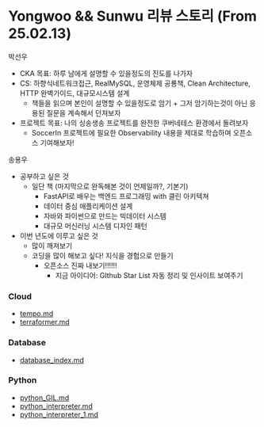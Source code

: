 # Yongwoo && Sunwu 리뷰 스토리 (From 25.02.13)

박선우
- CKA 목표: 하루 남에게 설명할 수 있을정도의 진도를 나가자
- CS: 하향식네트워크접근, RealMySQL, 운영체제 공룡책, Clean Architecture, HTTP 완벽가이드, 대규모시스템 설계
    - 책들을 읽으며 본인이 설명할 수 있을정도로 암기 + 그저 암기하는것이 아닌 응용된 질문을 계속해서 던져보자
- 프로젝트 목표: 나의 싱송생송 프로젝트를 완전한 쿠버네테스 환경에서 돌려보자
    - SoccerIn 프로젝트에 필요한 Observability 내용을 제대로 학습하며 오픈소스 기여해보자!

송용우
- 공부하고 싶은 것
    - 일단 책 (마지막으로 완독해본 것이 언제일까?, 기본기)
        - FastAPI로 배우는 백엔드 프로그래밍 with 클린 아키텍쳐
        - 데이터 중심 애플리케이션 설계
        - 자바와 파이썬으로 만드는 빅데이터 시스템
        - 대규모 머신러닝 시스템 디자인 패턴
- 이번 년도에 이루고 싶은 것
    - 많이 깨져보기
    - 코딩을 많이 해보고 싶다! 지식을 경험으로 만들기
        - 오픈소스 진짜 내보기!!!!!!
            - 지금 아이디어: GIthub Star List 자동 정리 및 인사이트 보여주기

<!-- START DOCS LIST -->
### Cloud

- [tempo.md](docs/Cloud/tempo.md)
- [terraformer.md](docs/Cloud/terraformer.md)

### Database

- [database_index.md](docs/Database/database_index.md)

### Python

- [python_GIL.md](docs/Python/python_GIL.md)
- [python_interpreter.md](docs/Python/python_interpreter.md)
- [python_interpreter_1.md](docs/Python/python_interpreter_1.md)

<!-- END DOCS LIST -->
